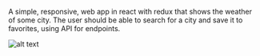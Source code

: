 A simple, responsive, web app in react with redux that shows the weather of some city. The user should be able to search for a city and save it to favorites, using API for endpoints. 


![alt text]()
